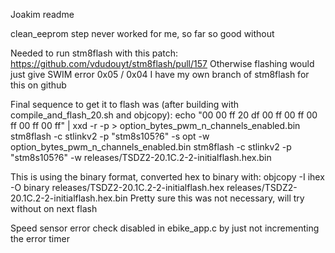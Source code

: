 Joakim readme

clean_eeprom step never worked for me, so far so good without

Needed to run stm8flash with this patch: https://github.com/vdudouyt/stm8flash/pull/157
Otherwise flashing would just give SWIM error 0x05 / 0x04
I have my own branch of stm8flash for this on github

Final sequence to get it to flash was (after building with compile_and_flash_20.sh and objcopy):
echo "00 00 ff 20 df 00 ff 00 ff 00 ff 00 ff 00 ff" | xxd -r -p > option_bytes_pwm_n_channels_enabled.bin
stm8flash -c stlinkv2 -p "stm8s105?6" -s opt -w option_bytes_pwm_n_channels_enabled.bin
stm8flash -c stlinkv2 -p "stm8s105?6" -w releases/TSDZ2-20.1C.2-2-initialflash.hex.bin

This is using the binary format, converted hex to binary with:
objcopy -I ihex -O binary releases/TSDZ2-20.1C.2-2-initialflash.hex releases/TSDZ2-20.1C.2-2-initialflash.hex.bin
Pretty sure this was not necessary, will try without on next flash

Speed sensor error check disabled in ebike_app.c by just not incrementing the error timer